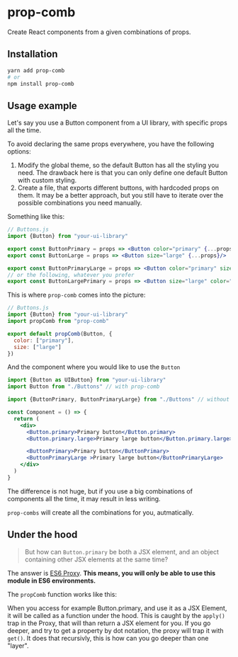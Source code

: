 # prop-comb

Create React components from a given combinations of props.


## Installation

```sh
yarn add prop-comb
# or
npm install prop-comb
```
 

## Usage example

Let's say you use a Button component from a UI library, with specific props all the time.

To avoid declaring the same props everywhere, you have the following options:

1. Modify the global theme, so the default Button has all the styling you need.
   The drawback here is that you can only define one default Button with custom styling.
2. Create a file, that exports different buttons, with hardcoded props on them.
   It may be a better approach, but you still have to iterate over the possible combinations you need manually.

Something like this:
```jsx
// Buttons.js
import {Button} from "your-ui-library"

export const ButtonPrimary = props => <Button color="primary" {...props}/>
export const ButtonLarge = props => <Button size="large" {...props}/>

export const ButtonPrimaryLarge = props => <Button color="primary" size="large" {...props}/>
// or the following, whatever you prefer
export const ButtonLargePrimary = props => <Button size="large" color="primary" {...props}/>
```

This is where `prop-comb` comes into the picture:

```js
// Buttons.js
import {Button} from "your-ui-library"
import propComb from "prop-comb"

export default propComb(Button, {
  color: ["primary"],
  size: ["large"]
})
```


And the component where you would like to use the `Button`

```jsx
import {Button as UIButton} from "your-ui-library"
import Button from "./Buttons" // with prop-comb

import {ButtonPrimary, ButtonPrimaryLarge} from "./Buttons" // without prop-comb

const Component = () => {
  return (
    <div>
      <Button.primary>Primary button</Button.primary>
      <Button.primary.large>Primary large button</Button.primary.large>

      <ButtonPrimary>Primary button</ButtonPrimary>
      <ButtonPrimaryLarge >Primary large button</ButtonPrimaryLarge>
    </div>
  )
}
```

The difference is not huge, but if you use a big combinations of components all the time, it may result in less writing.

`prop-combs` will create all the combinations for you, autmatically.


## Under the hood

> But how can `Button.primary` be both a JSX element, and an object containing other JSX elements at the same time?

The answer is [ES6 Proxy](https://developer.mozilla.org/en-US/docs/Web/JavaScript/Reference/Global_Objects/Proxy). **This means, you will only be able to use this module in ES6 environments.**

The `propComb` function works like this:

When you access for example Button.primary, and use it as a JSX Element, it will be called as a function under the hood. This is caught by the `apply()` trap in the Proxy, that will than return a JSX element for you. If you go deeper, and try to get a property by dot notation, the proxy will trap it with `get()`. It does that recursivly, this is how can you go deeper than one "layer".